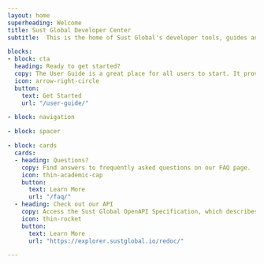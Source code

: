 ```yaml
---
layout: home
superheading: Welcome
title: Sust Global Developer Center
subtitle:  This is the home of Sust Global's developer tools, guides and reference documentation.

blocks:
- block: cta
  heading: Ready to get started?
  copy: The User Guide is a great place for all users to start. It provides an introduction to Climate Explorer and the datasets from Sust Global.
  icon: arrow-right-circle
  button:
    text: Get Started
    url: "/user-guide/"

- block: navigation

- block: spacer 

- block: cards
  cards:
  - heading: Questions?
    copy: Find answers to frequently asked questions on our FAQ page.
    icon: thin-academic-cap
    button:
      text: Learn More
      url: "/faq/"
  - heading: Check out our API
    copy: Access the Sust Global OpenAPI Specification, which describes every REST endpoint, parameter, request and response.
    icon: thin-rocket
    button:
      text: Learn More
      url: "https://explorer.sustglobal.io/redoc/"

---
```

